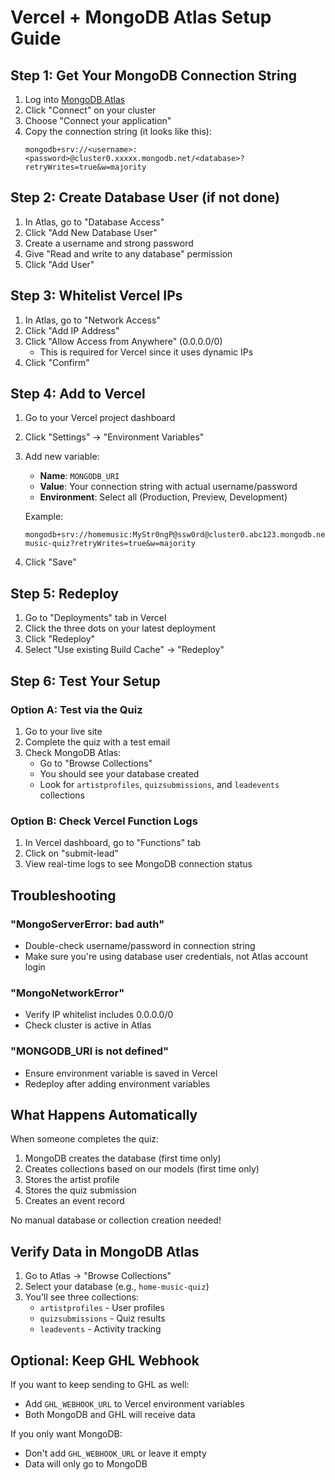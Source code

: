 # Vercel + MongoDB Atlas Setup Guide

## Step 1: Get Your MongoDB Connection String

1. Log into [MongoDB Atlas](https://cloud.mongodb.com)
2. Click "Connect" on your cluster
3. Choose "Connect your application"
4. Copy the connection string (it looks like this):
   ```
   mongodb+srv://<username>:<password>@cluster0.xxxxx.mongodb.net/<database>?retryWrites=true&w=majority
   ```

## Step 2: Create Database User (if not done)

1. In Atlas, go to "Database Access"
2. Click "Add New Database User"
3. Create a username and strong password
4. Give "Read and write to any database" permission
5. Click "Add User"

## Step 3: Whitelist Vercel IPs

1. In Atlas, go to "Network Access"
2. Click "Add IP Address"
3. Click "Allow Access from Anywhere" (0.0.0.0/0)
   - This is required for Vercel since it uses dynamic IPs
4. Click "Confirm"

## Step 4: Add to Vercel

1. Go to your Vercel project dashboard
2. Click "Settings" → "Environment Variables"
3. Add new variable:
   - **Name**: `MONGODB_URI`
   - **Value**: Your connection string with actual username/password
   - **Environment**: Select all (Production, Preview, Development)
   
   Example:
   ```
   mongodb+srv://homemusic:MyStr0ngP@ssw0rd@cluster0.abc123.mongodb.net/home-music-quiz?retryWrites=true&w=majority
   ```

4. Click "Save"

## Step 5: Redeploy

1. Go to "Deployments" tab in Vercel
2. Click the three dots on your latest deployment
3. Click "Redeploy"
4. Select "Use existing Build Cache" → "Redeploy"

## Step 6: Test Your Setup

### Option A: Test via the Quiz
1. Go to your live site
2. Complete the quiz with a test email
3. Check MongoDB Atlas:
   - Go to "Browse Collections"
   - You should see your database created
   - Look for `artistprofiles`, `quizsubmissions`, and `leadevents` collections

### Option B: Check Vercel Function Logs
1. In Vercel dashboard, go to "Functions" tab
2. Click on "submit-lead"
3. View real-time logs to see MongoDB connection status

## Troubleshooting

### "MongoServerError: bad auth"
- Double-check username/password in connection string
- Make sure you're using database user credentials, not Atlas account login

### "MongoNetworkError"
- Verify IP whitelist includes 0.0.0.0/0
- Check cluster is active in Atlas

### "MONGODB_URI is not defined"
- Ensure environment variable is saved in Vercel
- Redeploy after adding environment variables

## What Happens Automatically

When someone completes the quiz:
1. MongoDB creates the database (first time only)
2. Creates collections based on our models (first time only)
3. Stores the artist profile
4. Stores the quiz submission
5. Creates an event record

No manual database or collection creation needed!

## Verify Data in MongoDB Atlas

1. Go to Atlas → "Browse Collections"
2. Select your database (e.g., `home-music-quiz`)
3. You'll see three collections:
   - `artistprofiles` - User profiles
   - `quizsubmissions` - Quiz results
   - `leadevents` - Activity tracking

## Optional: Keep GHL Webhook

If you want to keep sending to GHL as well:
- Add `GHL_WEBHOOK_URL` to Vercel environment variables
- Both MongoDB and GHL will receive data

If you only want MongoDB:
- Don't add `GHL_WEBHOOK_URL` or leave it empty
- Data will only go to MongoDB
